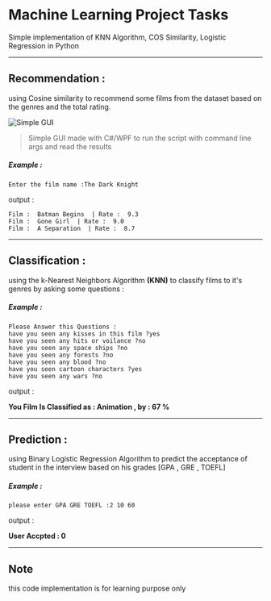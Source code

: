 Machine Learning Project Tasks
======================

Simple implementation of KNN Algorithm, COS Similarity, Logistic Regression in Python

----------------------
## Recommendation :
using Cosine similarity to recommend some films from the dataset based on the genres and the total rating.

![Simple GUI](https://raw.githubusercontent.com/EslaMx7/Machine-Learning-Tasks/master/RecommendationGUI.png)

> Simple GUI made with C#/WPF to run the script with command line args and read the results


##### Example :

```Enter the film name :The Dark Knight```

output : 

```
Film :  Batman Begins  | Rate :  9.3
Film :  Gone Girl  | Rate :  9.0
Film :  A Separation  | Rate :  8.7
```

-------------------

## Classification :
using the k-Nearest Neighbors Algorithm **(KNN)** to classify films to it's genres by asking some questions :

##### Example :
```
Please Answer this Questions :
have you seen any kisses in this film ?yes
have you seen any hits or voilance ?no
have you seen any space ships ?no
have you seen any forests ?no
have you seen any blood ?no
have you seen cartoon characters ?yes
have you seen any wars ?no
```
output : 

**You Film Is Classified as :  Animation , by :  67 %**

--------------------

## Prediction :
using Binary Logistic Regression Algorithm to predict the acceptance of student in the interview based on his grades [GPA , GRE , TOEFL]

##### Example :

```please enter GPA GRE TOEFL :2 10 60```

output :

**User Accpted :  0**

--------------------


## Note 
this code implementation is for learning purpose only
